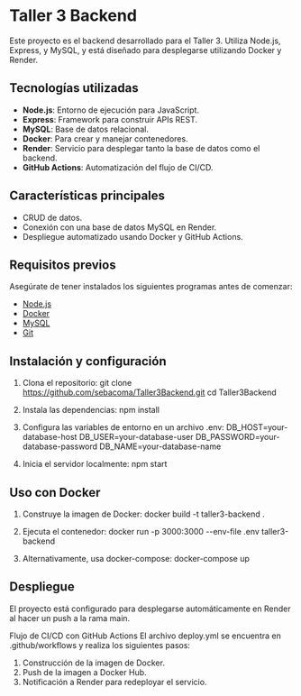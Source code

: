 # Taller 3 Backend

Este proyecto es el backend desarrollado para el Taller 3. Utiliza Node.js, Express, y MySQL, y está diseñado para desplegarse utilizando Docker y Render.

## Tecnologías utilizadas

- **Node.js**: Entorno de ejecución para JavaScript.
- **Express**: Framework para construir APIs REST.
- **MySQL**: Base de datos relacional.
- **Docker**: Para crear y manejar contenedores.
- **Render**: Servicio para desplegar tanto la base de datos como el backend.
- **GitHub Actions**: Automatización del flujo de CI/CD.

## Características principales

- CRUD de datos.
- Conexión con una base de datos MySQL en Render.
- Despliegue automatizado usando Docker y GitHub Actions.



## Requisitos previos

Asegúrate de tener instalados los siguientes programas antes de comenzar:

- [Node.js](https://nodejs.org/)
- [Docker](https://www.docker.com/)
- [MySQL](https://www.mysql.com/)
- [Git](https://git-scm.com/)

## Instalación y configuración

1. Clona el repositorio:
   git clone https://github.com/sebacoma/Taller3Backend.git
   cd Taller3Backend

2. Instala las dependencias: 
	npm install

3. Configura las variables de entorno en un archivo .env:
	DB_HOST=your-database-host
	DB_USER=your-database-user
	DB_PASSWORD=your-database-password
	DB_NAME=your-database-name

4. Inicia el servidor localmente:
	npm start

## Uso con Docker
1. Construye la imagen de Docker:
	docker build -t taller3-backend .

2. Ejecuta el contenedor:
	docker run -p 3000:3000 --env-file .env taller3-backend

3. Alternativamente, usa docker-compose:
	docker-compose up

## Despliegue
El proyecto está configurado para desplegarse automáticamente en Render al hacer un push a la rama main.

Flujo de CI/CD con GitHub Actions
El archivo deploy.yml se encuentra en .github/workflows y realiza los siguientes pasos:

1. Construcción de la imagen de Docker.
2. Push de la imagen a Docker Hub.
3. Notificación a Render para redeployar el servicio.